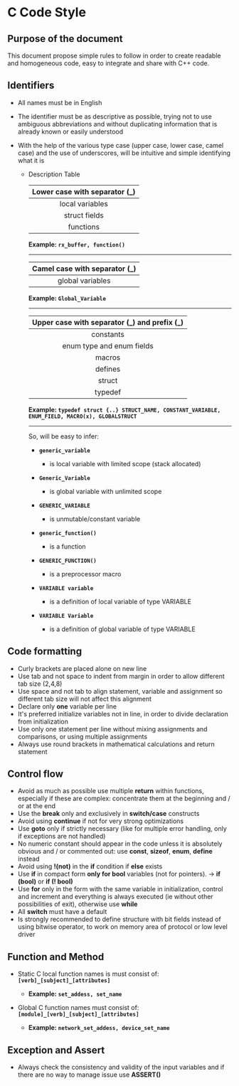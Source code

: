 # C Code Style


## Purpose of the document


This document propose simple rules to follow in order to create readable and homogeneous code, easy to integrate and share with C++ code.


## Identifiers

- All names must be in English
- The identifier must be as descriptive as possible, trying not to use ambiguous abbreviations and without duplicating information that is already known or easily understood
- With the help of the various type case (upper case, lower case, camel case) and the use of underscores, will be intuitive and simple identifying what it is

	* Description Table

		| Lower case with separator (\_) |
		|:------------------------------:|
		| local variables                |
		| struct fields                  |
		| functions                      |
		
		**Example: `rx_buffer, function()`**
		
		***
	
		| Camel case with separator (\_) |
		|:------------------------------:|
		| global variables               |
		
		**Example: `Global_Variable`**
		
		***
	
		| Upper case with separator (\_) and prefix (\_) |
		|:----------------------------------------------:|
		| constants                                      |
		| enum type and enum fields                      |
		| macros                                         |
		| defines                                        |
		| struct                                         |
		| typedef                                        |
		
		**Example: `typedef struct {..} STRUCT_NAME, CONSTANT_VARIABLE, ENUM_FIELD, MACRO(x), GLOBALSTRUCT`**
		
		***
    
		So, will be easy to infer:
		
		- **`generic_variable`**
			+ is local variable with limited scope (stack allocated)
			
		- **`Generic_Variable`** 
			+ is global variable with unlimited scope
		
		- **`GENERIC_VARIABLE`** 
			+ is unmutable/constant variable
			
		- **`generic_function()`** 
			+ is a function
			
		- **`GENERIC_FUNCTION()`** 
			+ is a preprocessor macro 
			
		- **`VARIABLE variable`**
			+ is a definition of local variable of type VARIABLE

		- **`VARIABLE Variable`**
			+ is a definition of global variable of type VARIABLE
			
## Code formatting

- Curly brackets are placed alone on new line
- Use tab and not space to indent from margin in order to allow different tab size (2,4,8)
- Use space and not tab to align statement, variable and assignment so different tab size will not affect this alignment
- Declare only **one** variable per line
- It's preferred initialize variables not in line, in order to divide declaration from initialization
- Use only one statement per line without mixing assignments and comparisons, or using multiple assignments 
- Always use round brackets in mathematical calculations and return statement

## Control flow

- Avoid as much as possible use multiple **return** within functions, especially if these are complex: concentrate them at the beginning and / or at the end
- Use the **break** only and exclusively in **switch/case** constructs
- Avoid using **continue** if not for very strong optimizations
- Use **goto** only if strictly necessary (like for multiple error handling, only if exceptions are not handled)
- No numeric constant should appear in the code unless it is absolutely obvious and / or commented out: use **const**, **sizeof**, **enum**, **define** instead
- Avoid using **!(not)** in the **if** condition if **else** exists
- Use **if** in compact form **only for bool** variables (not for pointers). → **if (bool)** or **if (! bool)**
- Use **for** only in the form with the same variable in initialization, control and increment and everything is always executed (ie without other possibilities of exit), otherwise use **while**
- All **switch** must have a default
- Is strongly recommended to define structure with bit fields instead of using bitwise operator, to work on memory area of protocol or low level driver

## Function and Method

- Static C local function names is must consist of: **`[verb]_[subject]_[attributes]`**
	+ **Example: `set_addess, set_name`**
	
- Global C function names must consist of: **`[module]_[verb]_[subject]_[attributes]`**
	+ **Example: `network_set_addess, device_set_name`**

## Exception and Assert

- Always check the consistency and validity of the input variables and if there are no way to manage issue use **ASSERT()**




​		
​		


